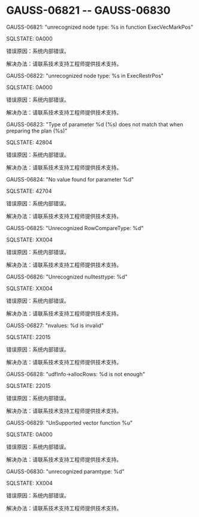# GAUSS-06821 -- GAUSS-06830<a name="ZH-CN_TOPIC_0302073307"></a>

GAUSS-06821: "unrecognized node type: %s in function ExecVecMarkPos"

SQLSTATE: 0A000

错误原因：系统内部错误。

解决办法：请联系技术支持工程师提供技术支持。

GAUSS-06822: "unrecognized node type: %s in ExecRestrPos"

SQLSTATE: 0A000

错误原因：系统内部错误。

解决办法：请联系技术支持工程师提供技术支持。

GAUSS-06823: "Type of parameter %d \(%s\) does not match that when preparing the plan \(%s\)"

SQLSTATE: 42804

错误原因：系统内部错误。

解决办法：请联系技术支持工程师提供技术支持。

GAUSS-06824: "No value found for parameter %d"

SQLSTATE: 42704

错误原因：系统内部错误。

解决办法：请联系技术支持工程师提供技术支持。

GAUSS-06825: "Unrecognized RowCompareType: %d"

SQLSTATE: XX004

错误原因：系统内部错误。

解决办法：请联系技术支持工程师提供技术支持。

GAUSS-06826: "Unrecognized nulltesttype: %d"

SQLSTATE: XX004

错误原因：系统内部错误。

解决办法：请联系技术支持工程师提供技术支持。

GAUSS-06827: "nvalues: %d is invalid"

SQLSTATE: 22015

错误原因：系统内部错误。

解决办法：请联系技术支持工程师提供技术支持。

GAUSS-06828: "udfInfo-\>allocRows: %d is not enough"

SQLSTATE: 22015

错误原因：系统内部错误。

解决办法：请联系技术支持工程师提供技术支持。

GAUSS-06829: "UnSupported vector function %u"

SQLSTATE: 0A000

错误原因：系统内部错误。

解决办法：请联系技术支持工程师提供技术支持。

GAUSS-06830: "unrecognized paramtype: %d"

SQLSTATE: XX004

错误原因：系统内部错误。

解决办法：请联系技术支持工程师提供技术支持。

